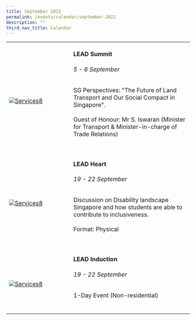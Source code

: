 ```yaml
---
title: September 2022
permalink: /events/calendar/september-2022
description: ""
third_nav_title: Calendar
---
```

<table>
	<tr>
		<td style="width:35%"><br>
			<a href="/events/temasek-lead/lead-events">
				<image src="/images/Events/Temasek LEAD/LEAD_Summit.png" style="display:block;margin-left:auto;margin-right:auto;" alt="Services8">     </image>
			</a>
		</td>
		<td style="width:65%"><br>
			<a href="/events/temasek-lead/lead-events" style="text-decoration: none;"><h4 style="margin-top:0%">LEAD Summit</h4></a>
			<h6 style="margin-top:0%"><i>5 - 6 September</i></h6>
			<p style = "margin-top:0%">SG Perspectives: "The Future of Land Transport and Our Social Compact in Singapore".
				<br>
				<br>
				Guest of Honour: Mr S. Iswaran (Minister for Transport & Minister-in-charge of Trade Relations)</p>
			<br>
		</td>
	</tr>
	<tr>
		<td style="width:35%"><br>
			<a href="/events/temasek-lead/lead-events">
				<image src="/images/Events/Temasek LEAD/LEAD_Heart.png" style="display:block;margin-left:auto;margin-right:auto;" alt="Services8">     </image>
			</a>
		</td>
		<td style="width:65%"><br>
			<a href="/events/temasek-lead/lead-events" style="text-decoration: none;"><h4 style="margin-top:0%">LEAD Heart</h4></a>
			<h6 style="margin-top:0%"><i>19 - 22 September</i></h6>
			<p style = "margin-top:0%">Discussion on Disability landscape Singapore and how students are able to contribute to inclusiveness.
				<br>
				<br>
				Format: Physical</p>
			<br>
		</td>
	</tr>
	<tr>
		<td style="width:35%"><br>
			<a href="/events/temasek-lead/lead-events">
				<image src="/images/Events/Temasek LEAD/LEAD_Induction.png" style="display:block;margin-left:auto;margin-right:auto;" alt="Services8">     </image>
			</a>
		</td>
		<td style="width:65%"><br>
			<a href="/events/temasek-lead/lead-events" style="text-decoration: none;"><h4 style="margin-top:0%">LEAD Induction</h4></a>
			<h6 style="margin-top:0%"><i>19 - 22 September</i></h6>
			<p style = "margin-top:0%">1-Day Event (Non-residential)</p>
			<br>
		</td>
	</tr>
</table>